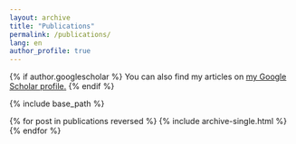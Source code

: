 ```yaml
---
layout: archive
title: "Publications"
permalink: /publications/
lang: en
author_profile: true
---
```


{% if author.googlescholar %}
  You can also find my articles on <u><a href="{{author.googlescholar}}">my Google Scholar profile</a>.</u>
{% endif %}

{% include base_path %}

{% for post in publications reversed %}
  {% include archive-single.html %}
{% endfor %}
